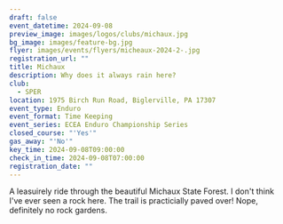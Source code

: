 ```yaml
---
draft: false
event_datetime: 2024-09-08
preview_image: images/logos/clubs/michaux.jpg
bg_image: images/feature-bg.jpg
flyer: images/events/flyers/micheaux-2024-2-.jpg
registration_url: ""
title: Michaux
description: Why does it always rain here?
club:
  - SPER
location: 1975 Birch Run Road, Biglerville, PA 17307
event_type: Enduro
event_format: Time Keeping
event_series: ECEA Enduro Championship Series
closed_course: "'Yes'"
gas_away: "'No'"
key_time: 2024-09-08T09:00:00
check_in_time: 2024-09-08T07:00:00
registration_date: ""
---
```


A leasuirely ride through the beautiful Michaux State Forest. I don't think I've ever seen a rock here. The trail is practicially paved over! Nope, definitely no rock gardens. 